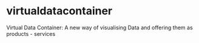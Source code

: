 # virtualdatacontainer
Virtual Data Container: A new way of visualising Data and offering them as products - services
